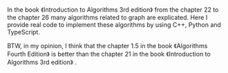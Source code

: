 In the book 《Introduction to Algorithms 3rd edition》 from the chapter 22 to the chapter 26 many algorithms related to graph are explicated. Here I provide real code to implement these algorithms by using C++, Python and TypeScript.

BTW, in my opinion, I think that the chapter 1.5 in the book 《Algorithms Fourth Edition》 is better than the chapter 21 in the book 《Introduction to Algorithms 3rd edition》 .

